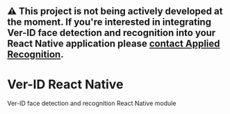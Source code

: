 ## ⚠️ This project is not being actively developed at the moment. If you're interested in integrating Ver-ID face detection and recognition into your React Native application please [contact Applied Recognition](mailto:sales@appliedrec.com).

# Ver-ID React Native

Ver-ID face detection and recognition React Native module

